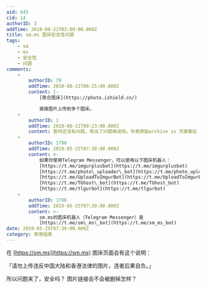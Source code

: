 ```yaml
---
aid: 645
cid: 14
authorID: 3
addTime: 2018-08-21T03:09:00.000Z
title: sm.ms 图床安全性问题
tags:
    - sm
    - ms
    - 安全性
    - 问题
comments:
    -
        authorID: 79
        addTime: 2018-08-21T06:25:00.000Z
        content: |-
            [聚合图床](https://photo.ishield.cn/)

            直接图片上传到多个图床。
    -
        authorID: 1
        addTime: 2018-08-21T09:23:00.000Z
        content: 暂时还没有问题，等出了问题再说吧。毕竟原始archive is 页面都在
    -
        authorID: 1796
        addTime: 2019-05-25T07:38:00.000Z
        content: >-
            如果你使用Telegram Messenger，可以使用以下图床机器人：
            [https://t.me/imgurplusbot](https://t.me/imgurplusbot)
            [https://t.me/photo\_uploader\_bot](https://t.me/photo_uploader_bot)
            [https://t.me/UploadToImgurBot](https://t.me/UploadToImgurBot)
            [https://t.me/TGhost\_bot](https://t.me/TGhost_bot)
            [https://t.me/tlgurbot](https://t.me/tlgurbot)
    -
        authorID: 1796
        addTime: 2019-05-25T07:39:00.000Z
        content: >-
            sm.ms的图床机器人（Telegram Messenger）是
            [https://t.me/sm\_ms\_bot](https://t.me/sm_ms_bot)
date: 2019-05-25T07:39:00.000Z
category: 使用指南
---
```


在 [https://sm.ms](https://sm.ms) 图床页面会有这个说明：

「请勿上传违反中国大陆和香港法律的图片，违者后果自负。」

所以问题来了，安全吗？ 图片链接会不会被删掉怎样？
